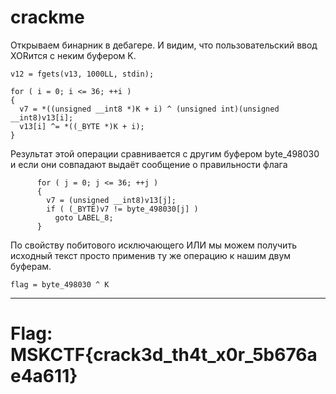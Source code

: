 # crackme

Открываем бинарник в дебагере. И видим, что пользовательский ввод XORится с неким буфером K.

```
v12 = fgets(v13, 1000LL, stdin);

for ( i = 0; i <= 36; ++i )
{
  v7 = *((unsigned __int8 *)K + i) ^ (unsigned int)(unsigned __int8)v13[i];
  v13[i] ^= *((_BYTE *)K + i);
}
```
Результат этой операции сравнивается с другим буфером byte_498030 и если они совпадают выдаёт сообщение о правильности флага
```
      for ( j = 0; j <= 36; ++j )
      {
        v7 = (unsigned __int8)v13[j];
        if ( (_BYTE)v7 != byte_498030[j] )
          goto LABEL_8;
      }
```
По свойству побитового исключающего ИЛИ мы можем получить исходный текст просто применив ту же операцию к нашим двум буферам.

```
flag = byte_498030 ^ K
```
---
# Flag: MSKCTF{crack3d_th4t_x0r_5b676ae4a611}

